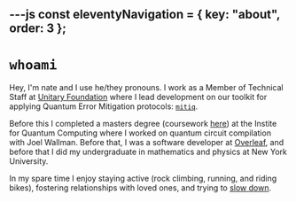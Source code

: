 ---js
const eleventyNavigation = {
	key: "about",
	order: 3
};
---

# `whoami`

Hey, I'm nate and I use he/they pronouns.
I work as a Member of Technical Staff at [Unitary Foundation](https://unitary.foundation/) where I lead development on our toolkit for applying Quantum Error Mitigation protocols: [`mitiq`](https://github.com/unitaryfund/mitiq).

Before this I completed a masters degree (coursework <a href="coursework/index.html">here</a>) at the Instite for Quantum Computing where I worked on quantum circuit compilation with Joel Wallman.
Before that, I was a software developer at [Overleaf](https://overleaf.com), and before that I did my undergraduate in mathematics and physics at New York University.

In my spare time I enjoy staying active (rock climbing, running, and riding bikes), fostering relationships with loved ones, and trying to [slow down](https://en.wikipedia.org/wiki/Slow_movement_(culture)).
